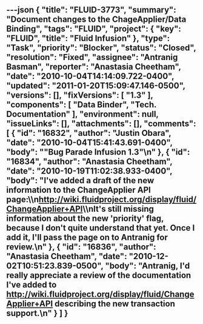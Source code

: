 ---json
{
  "title": "FLUID-3773",
  "summary": "Document changes to the ChageApplier/Data Binding",
  "tags": "FLUID",
  "project": {
    "key": "FLUID",
    "title": "Fluid Infusion"
  },
  "type": "Task",
  "priority": "Blocker",
  "status": "Closed",
  "resolution": "Fixed",
  "assignee": "Antranig Basman",
  "reporter": "Anastasia Cheetham",
  "date": "2010-10-04T14:14:09.722-0400",
  "updated": "2011-01-20T15:09:47.146-0500",
  "versions": [],
  "fixVersions": [
    "1.3"
  ],
  "components": [
    "Data Binder",
    "Tech. Documentation"
  ],
  "environment": null,
  "issueLinks": [],
  "attachments": [],
  "comments": [
    {
      "id": "16832",
      "author": "Justin Obara",
      "date": "2010-10-04T15:41:43.691-0400",
      "body": "\"Bug Parade Infusion 1.3\"\n"
    },
    {
      "id": "16834",
      "author": "Anastasia Cheetham",
      "date": "2010-10-19T11:02:38.933-0400",
      "body": "I've added a draft of the new information to the ChangeApplier API page:\\\n<http://wiki.fluidproject.org/display/fluid/ChangeApplier+API>\\\nIt's still missing information about the new 'priority' flag, because I don't quite understand that yet. Once I add it, I'll pass the page on to Antranig for review.\n"
    },
    {
      "id": "16836",
      "author": "Anastasia Cheetham",
      "date": "2010-12-02T10:51:23.839-0500",
      "body": "Antranig, I'd really appreciate a review of the documentation I've added to <http://wiki.fluidproject.org/display/fluid/ChangeApplier+API> describing the new transaction support.\n"
    }
  ]
}
---

        
